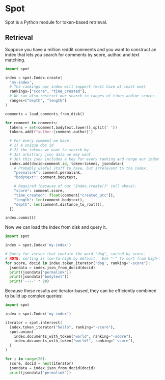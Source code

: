 # Spot

Spot is a Python module for token-based retrieval.

## Retrieval

Suppose you have a million reddit comments and you want to construct an index that lets you search for comments by score, author, and text matching.

```Python
import spot

index = spot.Index.create(
  'my-index',
  # The rankings our index will support (must have at least one)
  rankings=["score", "time_created"],
  # We can also restrict our search to ranges of times and/or scores
  ranges=["depth", "length"]
)

comments = load_comments_from_disk()

for comment in comments:
  tokens = set(comment.bodytext.lower().split(' '))
  tokens.add(f"author:{comment.author}")

  # For every comment we have
  # 1) a unique doc id
  # 2) the tokens we want to search by
  # 3a) arbitrary json data we may want
  # 3b) this json includes a key for every ranking and range our index needs
  index.add(docid=comment.id, token=tokens, jsondata={
    # Probably useful stuff to have, but irrelevant to the index.
    "permalink": comment.permalink,
    "bodytext": comment.bodytext,

    # Required (because of our "Index.create()" call above):
    "score": comment.score,
    "time_created": float(comment["created_utc"]),
    "length": len(comment.bodytext),
    "depth": len(comment.distance_to_root()),
  })

index.commit()
```

Now we can load the index from disk and query it.

```Python
import spot

index = spot.Index('my-index')

# Query for verses that contain the word "dog", sorted by score.
# NOTE: sorting is low-to-high by default.  Use "-" to sort from high-to-low.
for score, docid in index.token_iterator('dog', ranking="-score"):
  jsondata = index.json_from_docid(docid)
  print(jsondata["permalink"])
  print(jsondata["bodytext"])
  print('----' * 20)
```

Because these results are iterator-based, they can be efficiently combined to build up complex queries:

```Python
import spot

index = spot.Index('my-index')

iterator = spot.intersect(
  index.token_iterator("hello", ranking="-score"),
  spot.union(
    index.documents_with_token("world", ranking="-score"),
    index.documents_with_token("world!", ranking="-score"),
  )
)

for i in range(20):
  score, docid = next(iterator)
  jsondata = index.json_from_docid(docid)
  print(jsondata["permalink"])
```
